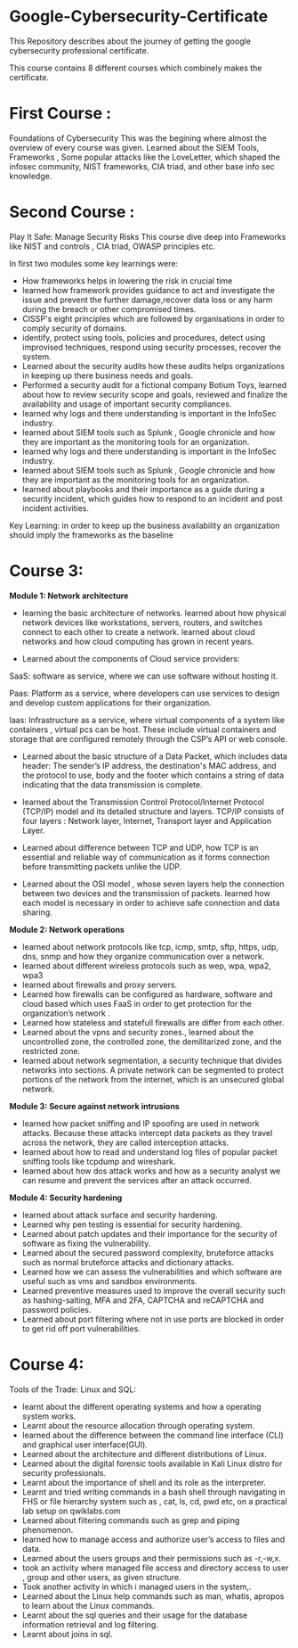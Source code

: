 # Google-Cybersecurity-Certificate

This Repository describes about the journey of getting the google cybersecurity professional certificate.

This course contains 8 different courses which combinely makes the certificate.

# First Course :
Foundations of Cybersecurity
 This was the begining where almost the overview of every course was given. Learned about the SIEM Tools, Frameworks , Some popular attacks like the LoveLetter, which shaped the infosec community, NIST frameworks, CIA triad, and other base info sec knowledge.

 # Second Course : 
 Play It Safe: Manage Security Risks
 This course dive deep into Frameworks like NIST and controls , CIA triad, OWASP principles etc.
 
 In first two modules some key learnings were:
- How frameworks helps in lowering the risk in crucial time
- learned how framework provides guidance to act and investigate the issue and prevent the further damage,recover data loss or any harm during the breach or other compromised times.
- CISSP's eight principles which are followed by organisations in order to comply security of domains.
- identify, protect using tools, policies and procedures, detect using improvised techniques, respond using security processes, recover the system.
- Learned about the security audits how these audits helps organizations in keeping up there business needs and goals.
- Performed a security audit for a fictional company Botium Toys, learned about how to review security scope and goals, reviewed and finalize the availability and usage of important security compliances.
- learned why logs and there understanding is important in the InfoSec industry.
- learned about SIEM tools such as Splunk , Google chronicle and how they are important as the monitoring tools for an organization.
- learned why logs and there understanding is important in the InfoSec industry.
- learned about SIEM tools such as Splunk , Google chronicle and how they are important as the monitoring tools for an organization.
- learned about playbooks and their importance as a guide during a security incident, which guides how to respond to an incident and post incident activities.

Key Learning: in order to keep up the business availability an organization should imply the frameworks as the baseline
# Course 3:

**Module 1: Network architecture**

- learning the basic architecture of networks. learned about how physical network devices like workstations, servers, routers, and switches connect to each other to create a network. learned about cloud networks and how cloud computing has grown in recent years.

- Learned about the components of Cloud service providers:

SaaS: software as service, where we can use software without hosting it.

Paas: Platform as a service, where developers can use services to design and develop custom applications for their organization.

Iaas: Infrastructure as a service, where virtual components of a system like containers , virtual pcs can be host. These include virtual containers and storage that are configured remotely through the CSP’s API or web console. 

- Learned about the basic structure of a Data Packet, which includes data header: The sender’s IP address, the destination's MAC address, and the protocol to use, body and the footer which contains a string of data indicating that the data transmission is complete.

 - learned about the Transmission Control Protocol/Internet Protocol (TCP/IP) model and its detailed structure and layers. TCP/IP consists of four layers : Network layer, Internet, Transport layer and Application Layer.

- Learned about difference between TCP and UDP, how TCP is an essential and reliable way of communication as it forms connection before transmitting packets unlike the UDP.

- Learned about the OSI model , whose seven layers help the connection between two devices and the transmission of packets. learned how each model is necessary in order to achieve safe connection and data sharing. 

**Module 2: Network operations**
- learned about network protocols like tcp, icmp, smtp, sftp, https, udp, dns, snmp and how they organize communication over a network.
- learned about different wireless protocols such as wep, wpa, wpa2, wpa3
- learned about firewalls and proxy servers.
- Learned how firewalls can be configured as hardware, software and cloud based which uses FaaS in order to get protection for the organization’s network .
- Learned how stateless and statefull firewalls are differ from each other.
- Learned about the vpns and security zones., learned about the uncontrolled zone, the controlled zone, the demilitarized zone, and the restricted zone.
- learned about network segmentation, a security technique that divides networks into sections. A private network can be segmented to protect portions of the network from the internet, which is an unsecured global network.

**Module 3: Secure against network intrusions**
- learned how packet sniffing and IP spoofing are used in network attacks. Because these attacks intercept data packets as they travel across the network, they are called interception attacks.
- learned about how to read and understand log files of popular packet sniffing tools like tcpdump and wireshark.
- learned about how dos attack works and how as a security analyst we can resume and prevent the services after an attack occurred.

**Module 4: Security hardening**
- learned about attack surface and security hardening.
- Learned why pen testing is essential for security hardening.
- Learned about patch updates and their importance for the security of software as fixing the vulnerability.
- Learned about the secured password complexity, bruteforce attacks such as normal bruteforce attacks and dictionary attacks.
- Learned how we can assess the vulnerabilities and which software are useful such as vms and sandbox environments.
- Learned preventive measures used to improve the overall security such as hashing-salting, MFA and 2FA, CAPTCHA and reCAPTCHA and password policies.
- Learned about port filtering where not in use ports are blocked in order to get rid off port vulnerabilities.
# Course 4:
Tools of the Trade: Linux and SQL:
- learnt about the different operating systems and how a operating system works.
- Learnt about the resource allocation through operating system.
- learned about the difference between the command line interface (CLI) and graphical user interface(GUI).
- Learned about the architecture and different distributions of Linux.
- Learned about the digital forensic tools available in Kali Linux distro for security professionals.
- Learnt about the importance of shell and its role as the interpreter.
- Learnt and tried writing commands in a bash shell through navigating in FHS or file hierarchy system such as , cat, ls, cd, pwd etc, on a practical lab setup on qwiklabs.com
- Learned about filtering commands such as grep and piping phenomenon.
- learned how to manage access and authorize user’s access to files and data.
- Learned about the users groups and their permissions such as -r,-w,x.
- took an activity where managed file access and directory access to user , group and other users, as given structure.
- Took another activity in which i managed users in the system,.
- Learned about the Linux help commands such as man, whatis, apropos to learn about the Linux commands.
- Learnt about the sql queries and their usage for the database information retrieval and log filtering.
- Learnt about joins in sql.
